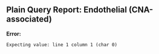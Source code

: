 ## Plain Query Report: Endothelial (CNA-associated)

**Error:**
```
Expecting value: line 1 column 1 (char 0)
```